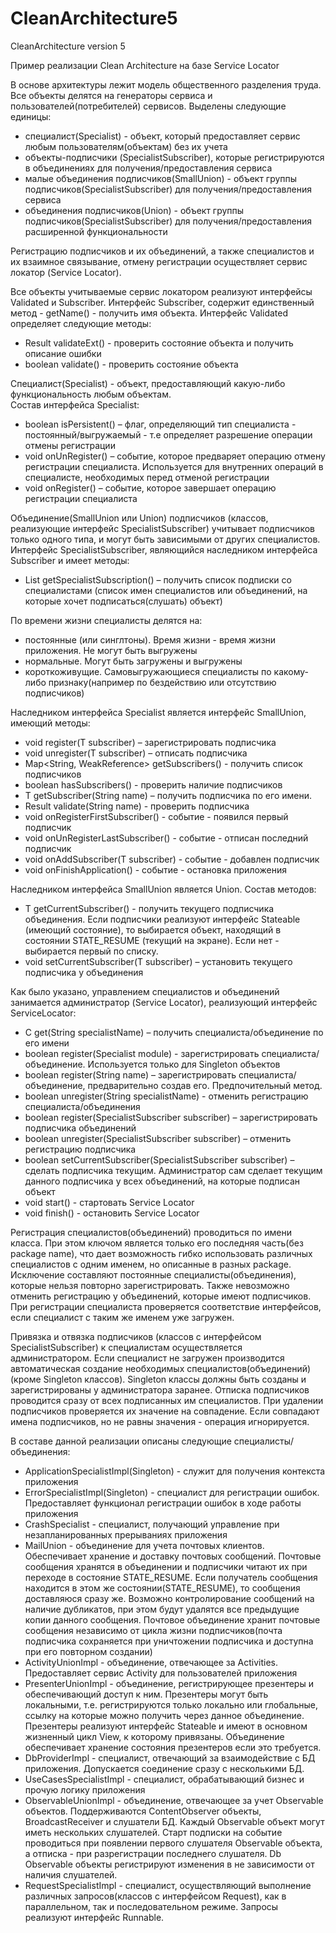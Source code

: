# CleanArchitecture5
CleanArchitecture version 5
 
Пример реализации Clean Architecture на базе Service Locator

В основе архитектуры лежит модель общественного разделения труда. Все объекты делятся на генераторы сервиса и пользователей(потребителей) сервисов. Выделены следующие единицы:
- специалист(Specialist) - объект, который предоставляет сервис любым пользователям(объектам) без их учета
- объекты-подписчики (SpecialistSubscriber), которые регистрируются в объединениях для получения/предоставления сервиса
- малые объединения подписчиков(SmallUnion) - объект группы подписчиков(SpecialistSubscriber) для получения/предоставления сервиса
- объединения подписчиков(Union) - объект группы подписчиков(SpecialistSubscriber) для получения/предоставления расширенной функциональности

Регистрацию подписчиков и их объединений, а также специалистов и их взаимное связывание, отмену регистрации осуществляет сервис локатор (Service Locator).

Все объекты учитываемые сервис локатором реализуют интерфейсы Validated и Subscriber. Интерфейс Subscriber, содержит единственный метод - getName() - получить имя объекта. Интерфейс Validated определяет следующие методы:
- Result<Boolean> validateExt() - проверить состояние объекта и получить описание ошибки
- boolean validate() - проверить состояние объекта

Специалист(Specialist) - объект, предоставляющий какую-либо функциональность любым объектам.  
Состав интерфейса Specialist:
- boolean isPersistent() – флаг, определяющий тип специалиста - постоянный/выгружаемый - т.е определяет разрешение операции отмены регистрации
- void onUnRegister() – событие, которое предваряет операцию отмену регистрации 
	специалиста. Используется для внутренних операций в специалисте, необходимых перед отменой 
	регистрации
- void onRegister() – событие, которое завершает операцию регистрации специалиста

Объединение(SmallUnion или Union) подписчиков (классов, реализующие интерфейс SpecialistSubscriber) учитывает подписчиков только одного типа, и могут быть зависимыми от других специалистов. Интерфейс SpecialistSubscriber, являющийся наследником интерфейса Subscriber и имеет методы:
- List<String> getSpecialistSubscription() – получить список подписки со специалистами (список имен специалистов или объединений, на которые хочет подписаться(слушать) объект)
	
По времени жизни специалисты делятся на:
- постоянные (или синглтоны). Время жизни - время жизни приложения. Не могут быть выгружены
- нормальные. Могут быть загружены и выгружены
- короткоживущие. Самовыгружающиеся специалисты по какому-либо признаку(например по бездействию или отсутствию подписчиков)

Наследником интерфейса Specialist является интерфейс SmallUnion, имеющий методы:
- void register(T subscriber) – зарегистрировать подписчика
- void unregister(T subscriber) – отписать подписчика
- Map<String, WeakReference<T>> getSubscribers() - получить список подписчиков
- boolean hasSubscribers() - проверить наличие подписчиков
- T getSubscriber(String name) – получить подписчика по его имени. 
- Result<Boolean> validate(String name) - проверить подписчика
- void onRegisterFirstSubscriber() - событие - появился первый подписчик
- void onUnRegisterLastSubscriber() - событие - отписан последний подписчик
- void onAddSubscriber(T subscriber) - событие - добавлен подписчик
- void onFinishApplication() - событие - остановка приложения	
	
Наследником интерфейса SmallUnion является Union. Состав методов:
- T getCurrentSubscriber() - получить текущего подписчика объединения. Если подписчики реализуют интерфейс Stateable 
	(имеющий состояние), то выбирается объект, находящий в состоянии STATE_RESUME 
	(текущий на экране). Если нет - выбирается первый по списку.
- void setCurrentSubscriber(T subscriber) – установить текущего подписчика у объединения

Как было указано, управлением специалистов и объединений занимается администратор (Service Locator), 
реализующий интерфейс ServiceLocator:
- <C> C get(String specialistName) – получить специалиста/объединение по его имени
- boolean register(Specialist module) - зарегистрировать специалиста/объединение. Используется только 
	для Singleton объектов
- boolean register(String name) – зарегистрировать специалиста/объединение, предварительно создав 
	его. Предпочительный метод.
- boolean unregister(String specialistName) - отменить регистрацию специалиста/объединения
- boolean register(SpecialistSubscriber subscriber) – зарегистрировать подписчика объединений
- boolean unregister(SpecialistSubscriber subscriber) – отменить регистрацию подписчика
- boolean setCurrentSubscriber(SpecialistSubscriber subscriber) – сделать подписчика текущим. Администратор сам 
	сделает текущим данного подписчика у всех объединений, на которые подписан объект
- void start() - стартовать Service Locator
- void finish() - остановить Service Locator

Регистрация специалистов(объединений) проводиться по имени класса. При этом ключом является только его 
последняя часть(без package name), что дает возможность гибко использовать различных специалистов с одним именем, 
но описанные в разных package. Исключение составляют постоянные специалисты(объединения), которые
нельзя повторно зарегистрировать. Также невозможно отменить регистрацию у объединений, которые имеют подписчиков. При регистрации специалиста проверяется соответствие интерфейсов, если специалист с таким же именем уже загружен.

Привязка и отвязка подписчиков (классов с интерфейсом SpecialistSubscriber) к специалистам осуществляется администратором. Если специалист не загружен производится автоматическая создание необходимых специалистов(объединений)(кроме Singleton классов). Singleton классы должны быть созданы и зарегистрированы у администратора заранее. Отписка подписчиков проводится сразу от всех подписанных им специалистов. При удалении подписчиков проверяется их значение на совпадение. Если совпадают имена подписчиков, но не равны значения - операция игнорируется.

В составе данной реализации описаны следующие специалисты/объединения:
- ApplicationSpecialistImpl(Singleton) - служит для получения контекста приложения
- ErrorSpecialistImpl(Singleton) - специалист для регистрации ошибок. Предоставляет функционал регистрации ошибок в ходе работы приложения
- CrashSpecialist - специалист, получающий управление при незапланированных прерываниях приложения
- MailUnion - объединение для учета почтовых клиентов. Обеспечивает хранение и доставку почтовых сообщений. Почтовые сообщения хранятся в объединении и подписчики читают их при переходе в состояние STATE_RESUME. Если получатель сообщения находится в этом же состоянии(STATE_RESUME), то сообщения доставляюся сразу же. Возможно контролирование сообщений на наличие дубликатов, при этом будут удалятся все предыдущие копии данного сообщения. Почтовое объединение хранит почтовые сообщения независимо от цикла жизни подписчиков(почта подписчика сохраняется при уничтожении подписчика и доступна при его повторном создании)
- ActivityUnionImpl - объединение, отвечающее за Activities. Предоставляет сервис Activity для пользователей приложения
- PresenterUnionImpl - объединение, регистрирующее презентеры и обеспечивающий доступ к ним. Презентеры могут быть локальными,   т.е. регистрируются только локально или глобальные, ссылку на которые можно получить через данное объединение. Презентеры реализуют интерфейс Stateable и имеют в основном жизненный цикл View, к которому привязаны. Объединение обеспечивает хранение состояния презентеров если это требуется.
- DbProviderImpl - специалист, отвечающий за взаимодействие с БД приложения. Допускается соединение сразу с несколькими БД.
- UseCasesSpecialistImpl - специалист, обрабатывающий бизнес и прочую логику приложения
- ObservableUnionImpl - объединение, отвечающее за учет Observable объектов. Поддерживаются ContentObserver объекты, BroadcastReceiver и слушатели БД. Каждый Observable объект могут иметь нескольких слушателей. Старт подписки на событие проводиться при появлении первого слушателя Observable объекта, а отписка - при разрегистрации последнего слушателя. Db Observable объекты регистрируют изменения в не зависимости от наличия слушателей.
- RequestSpecialistImpl - специалист, осуществляющий выполнение различных запросов(классов с интерфейсом Request), как в параллельном, так и последовательном режиме. Запросы реализуют интерфейс Runnable.



